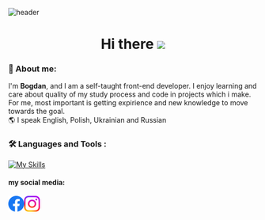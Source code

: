 ![header](https://capsule-render.vercel.app/api?type=waving&color=gradient&customColorList=5&height=120&section=header)
<h1 align="center">
  Hi there
  <img src="https://media.giphy.com/media/hvRJCLFzcasrR4ia7z/giphy.gif" height="32"/>
</h1>

### 📕 About me:
<p>I'm <b>Bogdan</b>, and I am a self-taught front-end developer. I enjoy learning and care about quality of my study process and code in projects which i make. For me, most important is getting expirience and new knowledge to move towards the goal. <br>
🌎 I speak English, Polish, Ukrainian and Russian </p>

### :hammer_and_wrench: Languages and Tools :

[![My Skills](https://skillicons.dev/icons?i=html,css,sass,js,react,redux,git,gulp,webpack&perline=4)](https://skillicons.dev)

#### my social media:
  <a href="https://www.facebook.com/bogdan.derdz/">
    <img align="left" src="/img/fb.svg" alt="facebook" width="32"/>
  </a>
  <a href="https://www.instagram.com/bagtirr/">
    <img align="left" src="/img//inst.svg" atl="Instagram" width="32"/>
  </a>
